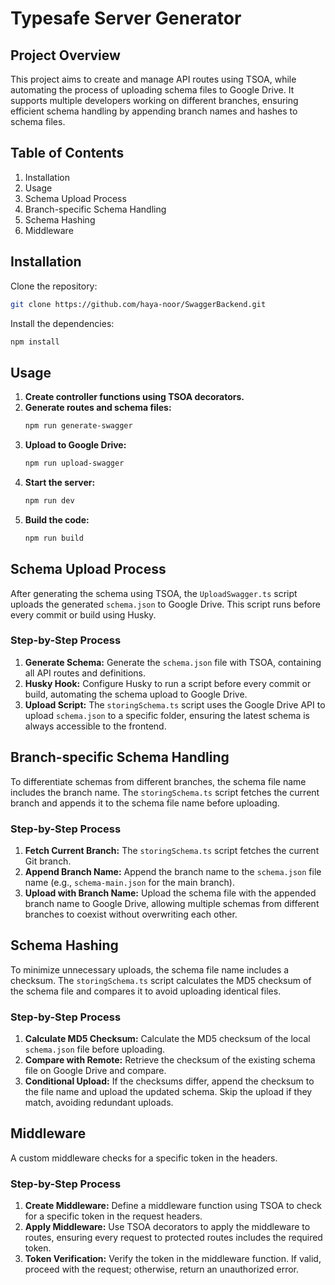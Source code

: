 # Typesafe Server Generator

## Project Overview
This project aims to create and manage API routes using TSOA, while automating the process of uploading schema files to Google Drive. It supports multiple developers working on different branches, ensuring efficient schema handling by appending branch names and hashes to schema files.

## Table of Contents
1. Installation
2. Usage
3. Schema Upload Process
4. Branch-specific Schema Handling
5. Schema Hashing
6. Middleware

## Installation

Clone the repository:

```bash
git clone https://github.com/haya-noor/SwaggerBackend.git
```

Install the dependencies:

```bash
npm install
```

## Usage

1. **Create controller functions using TSOA decorators.**
2. **Generate routes and schema files:**
   ```bash
   npm run generate-swagger
   ```
3. **Upload to Google Drive:**
   ```bash
   npm run upload-swagger
   ```
4. **Start the server:**
   ```bash
   npm run dev
   ```
5. **Build the code:**
   ```bash
   npm run build
   ```

## Schema Upload Process
After generating the schema using TSOA, the `UploadSwagger.ts` script uploads the generated `schema.json` to Google Drive. This script runs before every commit or build using Husky.

### Step-by-Step Process

1. **Generate Schema:** Generate the `schema.json` file with TSOA, containing all API routes and definitions.
2. **Husky Hook:** Configure Husky to run a script before every commit or build, automating the schema upload to Google Drive.
3. **Upload Script:** The `storingSchema.ts` script uses the Google Drive API to upload `schema.json` to a specific folder, ensuring the latest schema is always accessible to the frontend.

## Branch-specific Schema Handling
To differentiate schemas from different branches, the schema file name includes the branch name. The `storingSchema.ts` script fetches the current branch and appends it to the schema file name before uploading.

### Step-by-Step Process

1. **Fetch Current Branch:** The `storingSchema.ts` script fetches the current Git branch.
2. **Append Branch Name:** Append the branch name to the `schema.json` file name (e.g., `schema-main.json` for the main branch).
3. **Upload with Branch Name:** Upload the schema file with the appended branch name to Google Drive, allowing multiple schemas from different branches to coexist without overwriting each other.

## Schema Hashing
To minimize unnecessary uploads, the schema file name includes a checksum. The `storingSchema.ts` script calculates the MD5 checksum of the schema file and compares it to avoid uploading identical files.

### Step-by-Step Process

1. **Calculate MD5 Checksum:** Calculate the MD5 checksum of the local `schema.json` file before uploading.
2. **Compare with Remote:** Retrieve the checksum of the existing schema file on Google Drive and compare.
3. **Conditional Upload:** If the checksums differ, append the checksum to the file name and upload the updated schema. Skip the upload if they match, avoiding redundant uploads.

## Middleware
A custom middleware checks for a specific token in the headers.

### Step-by-Step Process

1. **Create Middleware:** Define a middleware function using TSOA to check for a specific token in the request headers.
2. **Apply Middleware:** Use TSOA decorators to apply the middleware to routes, ensuring every request to protected routes includes the required token.
3. **Token Verification:** Verify the token in the middleware function. If valid, proceed with the request; otherwise, return an unauthorized error.


